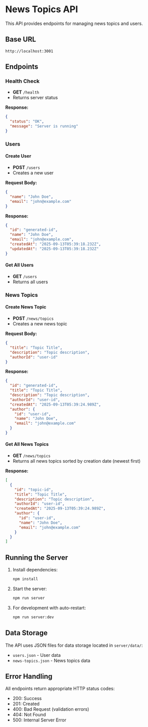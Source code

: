# News Topics API

This API provides endpoints for managing news topics and users.

## Base URL
```
http://localhost:3001
```

## Endpoints

### Health Check
- **GET** `/health`
- Returns server status

**Response:**
```json
{
  "status": "OK",
  "message": "Server is running"
}
```

### Users

#### Create User
- **POST** `/users`
- Creates a new user

**Request Body:**
```json
{
  "name": "John Doe",
  "email": "john@example.com"
}
```

**Response:**
```json
{
  "id": "generated-id",
  "name": "John Doe",
  "email": "john@example.com",
  "createdAt": "2025-09-13T05:39:18.232Z",
  "updatedAt": "2025-09-13T05:39:18.232Z"
}
```

#### Get All Users
- **GET** `/users`
- Returns all users

### News Topics

#### Create News Topic
- **POST** `/news/topics`
- Creates a new news topic

**Request Body:**
```json
{
  "title": "Topic Title",
  "description": "Topic description",
  "authorId": "user-id"
}
```

**Response:**
```json
{
  "id": "generated-id",
  "title": "Topic Title",
  "description": "Topic description",
  "authorId": "user-id",
  "createdAt": "2025-09-13T05:39:24.989Z",
  "author": {
    "id": "user-id",
    "name": "John Doe",
    "email": "john@example.com"
  }
}
```

#### Get All News Topics
- **GET** `/news/topics`
- Returns all news topics sorted by creation date (newest first)

**Response:**
```json
[
  {
    "id": "topic-id",
    "title": "Topic Title",
    "description": "Topic description",
    "authorId": "user-id",
    "createdAt": "2025-09-13T05:39:24.989Z",
    "author": {
      "id": "user-id",
      "name": "John Doe",
      "email": "john@example.com"
    }
  }
]
```

## Running the Server

1. Install dependencies:
   ```bash
   npm install
   ```

2. Start the server:
   ```bash
   npm run server
   ```

3. For development with auto-restart:
   ```bash
   npm run server:dev
   ```

## Data Storage

The API uses JSON files for data storage located in `server/data/`:
- `users.json` - User data
- `news-topics.json` - News topics data

## Error Handling

All endpoints return appropriate HTTP status codes:
- 200: Success
- 201: Created
- 400: Bad Request (validation errors)
- 404: Not Found
- 500: Internal Server Error